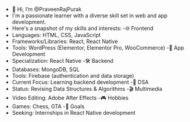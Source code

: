 - 👋 Hi, I’m @PraveenRajPurak
- I'm a passionate learner with a diverse skill set in web and app development.
- Here's a snapshot of my skills and interests: 
-🌐 Frontend
- Languages: HTML, CSS, JavaScript
- Frameworks/Libraries: React, React Native
- Tools: WordPress (Elementor, Elementor Pro, WooCommerce)
-📱 App Development
- Specialization: React Native
-🛠️ Backend
- Databases: MongoDB, SQL
- Tools: Firebase (authentication and data storage)
- Current Focus: Learning backend development
-🔄 DSA
- Status: Revising Data Structures & Algorithms
-🎬 Multimedia
- Video Editing: Adobe After Effects
-🎮 Hobbies
- Games: Chess, GTA
-🎯 Goals
- Seeking: Internships in React Native development
<!---
PraveenRajPurak/PraveenRajPurak is a ✨ special ✨ repository because its `README.md` (this file) appears on your GitHub profile.
You can click the Preview link to take a look at your changes.
--->

